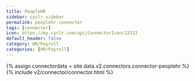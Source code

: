 ```yaml
---
title: PeopleHR
sidebar: cyclr_sidebar
permalink: peoplehr-connector
tags: [connector]
icon: https://my.cyclr.com/api/ConnectorIcon/12312
default_header: false
category: HR/Payroll
categories: [HR/Payroll]
---
```

{% assign connectordata = site.data.v2.connectors.connector-peoplehr %}
{% include v2/connector/connector.html %}	